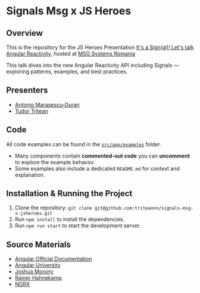 # Signals Msg x JS Heroes

## Overview

This is the repository for the JS Heroes Presentation [It's a Sign(al)! Let's talk Angular Reactivity](https://www.meetup.com/jsheroes/events/307437804/?eventOrigin=group_upcoming_events), hosted at [MSG Systems Romania](https://www.msg-systems.ro/en/)

This talk dives into the new Angular Reactivity API including Signals — exploring patterns, examples, and best practices.

## Presenters

- [Antonio Marasescu-Duran](https://github.com/antonio-marasescu)
- [Tudor Tritean](https://github.com/triteannn)

## Code

All code examples can be found in the [`src/app/examples`](signals-msg-x-jsheroes/src/app/examples) folder.
- Many components contain **commented-out code** you can **uncomment** to explore the example behavior.
- Some examples also include a dedicated `README.md` for context and explanation.

## Installation & Running the Project

1. Clone the repository: `git clone git@github.com:triteannn/signals-msg-x-jsheroes.git`
2. Run `npm install` to install the dependencies.
3. Run `npm run start` to start the development server.

## Source Materials

- [Angular Official Documentation](https://angular.dev/overview)
- [Angular University](https://blog.angular-university.io/)
- [Joshua Morony](https://www.youtube.com/@JoshuaMorony)
- [Rainer Hahnekamp](https://www.youtube.com/@RainerHahnekamp)
- [NGRX](https://ngrx.io/)
